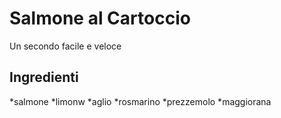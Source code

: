# Salmone al Cartoccio

Un secondo facile e veloce

## Ingredienti 

*salmone
*limonw
*aglio
*rosmarino
*prezzemolo
*maggiorana
